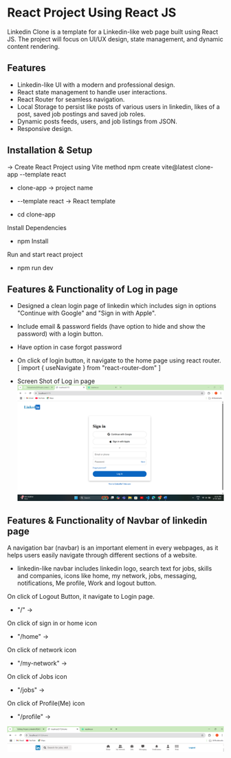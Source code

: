 
# React Project Using React JS

Linkedin Clone is a template for a Linkedin-like web page built using React JS. The project will focus on UI/UX design, state management, and dynamic content rendering.

## Features

- Linkedin-like UI with a modern and professional design.
- React state management to handle user interactions.
- React Router for seamless navigation.
- Local Storage to persist like posts of various users in linkedin, likes of a post, saved job postings and saved job roles.
- Dynamic posts feeds, users, and job listings from JSON.
- Responsive design.


## Installation & Setup
-> Create React Project using Vite method
npm create vite@latest clone-app --template react

- clone-app -> project name

- --template react -> React template

- cd clone-app

Install Dependencies
- npm Install

Run and start react project
- npm run dev

## Features & Functionality of Log in page 
- Designed a clean login page of linkedin which includes sign in options "Continue with Google" and "Sign in with Apple".
- Include email & password fields (have option to hide and show the password) with a login button.
- Have option in case forgot password
- On click of login button, it navigate to the home page using react router.
[ import { useNavigate } from "react-router-dom" ]

- Screen Shot of Log in page
![image alt](https://github.com/TaniyaAnshu29/Project_Linkedin/blob/524b7f4f544aadf35e18dc31701eeaea50012bf4/Screenshot%202025-03-27%20123118.png)


## Features & Functionality of Navbar of linkedin page

A navigation bar (navbar) is an important element in every webpages, as it helps users easily navigate through different sections of a website.

- linkedin-like navbar includes linkedin logo, search text for jobs, skills and companies, icons like home, my network, jobs, messaging, notifications, Me profile, Work and logout button.

On click of Logout Button, it navigate to Login page.
- "/" -> <LoginPage />

On click of sign in or home icon
- "/home" -> <HomePage />

On click of network icon
- "/my-network" -> <MyNetwork />

On click of Jobs icon
- "/jobs" -> <JobPage />

On click of Profile(Me) icon
- "/profile" -> <ProfilePage />

![image alt](https://github.com/TaniyaAnshu29/Project_Linkedin/blob/d43b818a064d59a06a46feed5aa21c50a39032ff/Screenshot%202025-03-27%20133649.png)
